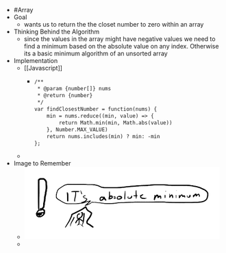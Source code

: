 - #Array
- Goal
	- wants us to return the the closet number to zero within an array
- Thinking Behind the Algorithm
	- since the values in the array might have negative values we need to find a minimum based on the absolute value on any index. Otherwise its a basic minimum algorithm of an unsorted array
- Implementation
	- [[Javascript]]
		- ```
		  /**
		   * @param {number[]} nums
		   * @return {number}
		   */
		  var findClosestNumber = function(nums) {
		      min = nums.reduce((min, value) => {
		          return Math.min(min, Math.abs(value))
		      }, Number.MAX_VALUE)
		      return nums.includes(min) ? min: -min
		  };
		  ```
	-
- Image to Remember
	- ![image.png](../assets/image_1757101413286_0.png)
	-
